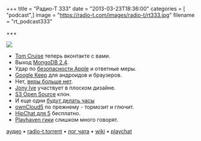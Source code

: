 +++
title = "Радио-Т 333"
date = "2013-03-23T18:36:00"
categories = [ "podcast",]
image = "https://radio-t.com/images/radio-t/rt333.jpg"
filename = "rt_podcast333"

+++

![](https://radio-t.com/images/radio-t/rt333.jpg)

* [Tom Cruise](http://www.eonline.com/news/400660/tom-cruise-joins-russian-social-networking-site-thanks-fans-for-warm-welcome) теперь вконтакте с вами.
* Выход [MongoDB 2.4](http://css.dzone.com/articles/mongodb-24-out?buffer_share=fb004).
* Удар по [безопасности Apple](http://readwrite.com/2013/03/22/apples-two-step-verification-gaping-security-flaw) и ответные меры.
* [Google Keep](http://techcrunch.com/2013/03/20/googles-keep-note-taking-web-and-android-app-gets-its-official-public-launch/) для андроидов и браузеров.
* Нет, [веры больше нет](http://gigaom.com/2013/03/20/sorry-google-you-can-keep-it-to-yourself/).
* [Jony Ive](http://techcrunch.com/2013/03/21/apple-jony-ive-ios-design-interface/) участвует в плоском дизайне.
* [S3 Open Source](http://www.wired.com/wiredenterprise/2013/03/riakcs-open-source/) клон.
* И еще одни [будут делать часы](http://techcrunch.com/2013/03/22/google-rumored-to-be-making-a-smartwatch-too/)
* [ownCloud5](http://cloudcomputing.sys-con.com/node/2590107) по прежнему - тормозит и глючит.
* [HipChat для 5](http://blog.hipchat.com/2013/03/21/hipchat-now-free-for-teams-of-5-users-or-fewer/) бесплатно.
* [Playhaven гики](http://venturebeat.com/2013/03/20/playhaven-developer-fired-for-making-sexual-jokes-after-sendgrids-developer-evangelist-outs-hi) слишком много говорят.

[аудио](http://cdn.radio-t.com/rt_podcast333.mp3) • [radio-t.torrent](http://cdn.radio-t.com/torrents/rt_podcast333.mp3.torrent) • [лог чата](http://chat.radio-t.com/logs/radio-t-333.html) • [wiki](http://wiki.radio-t.com/%D0%92%D1%8B%D0%BF%D1%83%D1%81%D0%BA_333) • [playchat](http://playchat.radio-t.com/?vol=333)<audio src="http://cdn.radio-t.com/rt_podcast333.mp3" preload="none"></audio>